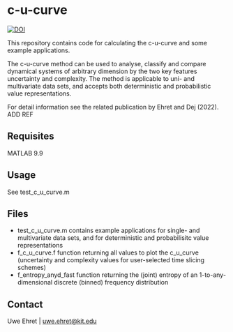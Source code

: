 # c-u-curve

[![DOI](https://zenodo.org/badge/445457359.svg)](https://zenodo.org/badge/latestdoi/445457359)

This repository contains code for calculating the c-u-curve and some example applications.

The c-u-curve method can be used to analyse, classify and compare dynamical systems of arbitrary dimension by the two key features uncertainty and complexity.
The method is applicable to uni- and multivariate data sets, and accepts both deterministic and probabilistic value representations.

For detail information see the related publication by Ehret and Dej (2022).
ADD REF

## Requisites

MATLAB 9.9

## Usage

See test_c_u_curve.m

## Files

* test_c_u_curve.m            contains example applications for single- and multivariate data sets, and for deterministic and probabilisitc value representations
* f_c_u_curve.f               function returning all values to plot the c_u_curve (uncertainty and complexity values for user-selected time slicing schemes)
* f_entropy_anyd_fast         function returning the (joint) entropy of an 1-to-any-dimensional discrete (binned) frequency distribution

## Contact

Uwe Ehret | uwe.ehret@kit.edu
